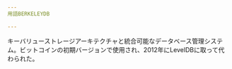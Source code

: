 ```yaml
---
用語BERKELEYDB

---
```

キーバリューストレージアーキテクチャと統合可能なデータベース管理システム。ビットコインの初期バージョンで使用され、2012年にLevelDBに取って代わられた。